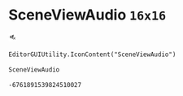 # SceneViewAudio `16x16`
<img src="/img/SceneViewAudio.png" width=16 height=16>

``` CSharp
EditorGUIUtility.IconContent("SceneViewAudio")
```
```
SceneViewAudio
```
```
-6761891539824510027
```
